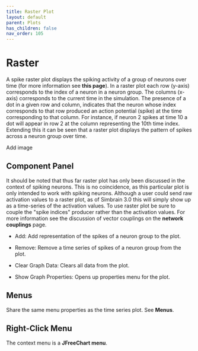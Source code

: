 ```yaml
---
title: Raster Plot
layout: default
parent: Plots
has_children: false
nav_order: 105
---
```


# Raster

A spike raster plot displays the spiking activity of a group of neurons over time (for more information see **this page**). In a raster plot each row (y-axis) corresponds to the index of a neuron in a neuron group. The columns (x-axis) corresponds to the current time in the simulation. The presence of a dot in a given row and column, indicates that the neuron whose index corresponds to that row produced an action potential (spike) at the time corresponding to that column. For instance, if neuron 2 spikes at time 10 a dot will appear in row 2 at the column representing the 10th time index. Extending this it can be seen that a raster plot displays the pattern of spikes across a neuron group over time.

<!-- TODO --> Add image

## Component Panel

It should be noted that thus far raster plot has only been discussed in the context of spiking neurons. This is no coincidence, as this particular plot is only intended to work with spiking neurons. Although a user could send raw activation values to a raster plot, as of Simbrain 3.0 this will simply show up as a time-series of the activation values. To use raster plot be sure to couple the "spike indices" producer rather than the activation values. For more information see the discussion of vector couplings on the **network couplings** page.

- Add: Add representation of the spikes of a neuron group to the plot.

- Remove: Remove a time series of spikes of a neuron group from the plot.

- Clear Graph Data: Clears all data from the plot.

- Show Graph Properties: Opens up properties menu for the plot.

## Menus

Share the same menu properties as the time series plot. See **Menus**.

## Right-Click Menu

The context menu is a **JFreeChart menu**.

